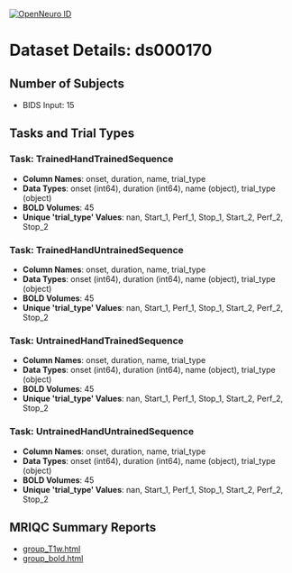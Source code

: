 [![OpenNeuro ID](https://img.shields.io/badge/OpenNeuro_Dataset-ds000170-blue?style=for-the-badge)](https://openneuro.org/datasets/ds000170)

# Dataset Details: ds000170

## Number of Subjects
- BIDS Input: 15

## Tasks and Trial Types
### Task: TrainedHandTrainedSequence
- **Column Names**: onset, duration, name, trial_type
- **Data Types**: onset (int64), duration (int64), name (object), trial_type (object)
- **BOLD Volumes**: 45
- **Unique 'trial_type' Values**: nan, Start_1, Perf_1, Stop_1, Start_2, Perf_2, Stop_2

### Task: TrainedHandUntrainedSequence
- **Column Names**: onset, duration, name, trial_type
- **Data Types**: onset (int64), duration (int64), name (object), trial_type (object)
- **BOLD Volumes**: 45
- **Unique 'trial_type' Values**: nan, Start_1, Perf_1, Stop_1, Start_2, Perf_2, Stop_2

### Task: UntrainedHandTrainedSequence
- **Column Names**: onset, duration, name, trial_type
- **Data Types**: onset (int64), duration (int64), name (object), trial_type (object)
- **BOLD Volumes**: 45
- **Unique 'trial_type' Values**: nan, Start_1, Perf_1, Stop_1, Start_2, Perf_2, Stop_2

### Task: UntrainedHandUntrainedSequence
- **Column Names**: onset, duration, name, trial_type
- **Data Types**: onset (int64), duration (int64), name (object), trial_type (object)
- **BOLD Volumes**: 45
- **Unique 'trial_type' Values**: nan, Start_1, Perf_1, Stop_1, Start_2, Perf_2, Stop_2

## MRIQC Summary Reports
- [group_T1w.html](https://htmlpreview.github.io/?https://github.com/demidenm/openneuro_glmfitlins/blob/main/statsmodel_specs/ds000170/mriqc_summary/group_T1w.html)
- [group_bold.html](https://htmlpreview.github.io/?https://github.com/demidenm/openneuro_glmfitlins/blob/main/statsmodel_specs/ds000170/mriqc_summary/group_bold.html)
